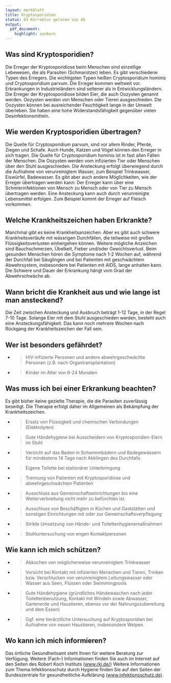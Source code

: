 ```yaml
---
layout: merkblatt
title: Kryptosporidien
status: 03 Korrektur gelesen von AG
output:
  pdf_document:
    highlight: zenburn
---
```

 
## Was sind Kryptosporidien?

Die Erreger der Kryptosporidiose beim Menschen sind einzellige
Lebewesen, die als Parasiten (Schmarotzer) leben. Es gibt verschiedene
Typen des Erregers. Die wichtigsten Typen heißen Cryptosporidium hominis
und Cryptosporidium parvum. Die Erreger kommen weltweit vor.
Erkrankungen in Industrieländern sind seltener als in
Entwicklungsländern. Die Erreger der Kryptosporidiose bilden Eier, die
auch Oozysten genannt werden. Oozysten werden von Menschen oder Tieren
ausgeschieden. Die Oozysten können bei ausreichender Feuchtigkeit lange
in der Umwelt überleben. Sie haben eine hohe Widerstandsfähigkeit
gegenüber vielen Desinfektionsmitteln.

## Wie werden Kryptosporidien übertragen?

Die Quelle für Cryptosporidium parvum, sind vor allem Rinder, Pferde,
Ziegen und Schafe. Auch Hunde, Katzen und Vögel können den Erreger in
sich tragen. Die Quelle für Cryptosporidium hominis ist in fast allen
Fällen der Menschen. Die Oozysten werden vom infizierten Tier oder
Menschen über den Stuhl ausgeschieden. Die Ansteckung erfolgt
überwiegend durch die Aufnahme von verunreinigtem Wasser, zum Beispiel
Trinkwasser, Eiswürfel, Badewasser. Es gibt aber auch andere
Möglichkeiten, wie der Erreger übertragen werden kann: Der Erreger kann
über eine Schmierinfektionen von Mensch zu Mensch oder von Tier zu
Mensch übertragen werden. Eine Ansteckung kann auch durch verunreinigte
Lebensmittel erfolgen. Zum Beispiel kommt der Erreger auf Fleisch
vorkommen.

## Welche Krankheitszeichen haben Erkrankte?

Manchmal gibt es keine Krankheitsanzeichen. Aber es gibt auch schwere
Krankheitsverläufe mit wässrigen Durchfällen, die teilweise mit großen
Flüssigkeitsverlusten einhergehen können. Weitere mögliche Anzeichen
sind Bauchschmerzen, Übelkeit, Fieber und/oder Gewichtsverlust. Beim
gesunden Menschen hören die Symptome nach 1-2 Wochen auf, während der
Durchfall bei Säuglingen und bei Patienten mit geschwächtem
Abwehrsystem, insbesondere bei Patienten mit AIDS, lange anhalten kann.
Die Schwere und Dauer der Erkrankung hängt vom Grad der Abwehrschwäche
ab.

## Wann bricht die Krankheit aus und wie lange ist man ansteckend?

Die Zeit zwischen Ansteckung und Ausbruch beträgt 1-12 Tage, in der
Regel 7-10 Tage. Solange Eier mit dem Stuhl ausgeschieden werden,
besteht auch eine Ansteckungsfähigkeit. Das kann noch mehrere Wochen
nach Rückgang der Krankheitszeichen der Fall sein.

## Wer ist besonders gefährdet?

  - > HIV-infizierte Personen und andere abwehrgeschwächte Personen
    > (z.B. nach Organtransplantation)

  - > Kinder im Alter von 6-24 Monaten

## Was muss ich bei einer Erkrankung beachten?

Es gibt bisher keine gezielte Therapie, die die Parasiten zuverlässig
beseitigt. Die Therapie erfolgt daher im Allgemeinen als Bekämpfung der
Krankheitszeichen.

  - > Ersatz von Flüssigkeit und chemischen Verbindungen (Elektrolyten)

  - > Gute Händehygiene bei Ausscheidern von Kryptosporidien-Eiern im
    > Stuhl

  - > Verzicht auf das Baden in Schwimmbädern und Badegewässern für
    > mindestens 14 Tage nach Abklingen des Durchfalls

  - > Eigene Toilette bei stationärer Unterbringung

  - > Trennung von Patienten mit Kryptosporidiose und abwehrgeschwächten
    > Patienten

  - > Ausschluss aus Gemeinschaftseinrichtungen bis eine
    > Weiterverbreitung nicht mehr zu befürchten ist.

  - > Ausschluss von Beschäftigten in Küchen und Gaststätten und
    > sonstigen Einrichtungen mit oder zur Gemeinschaftsverpflegung

  - > Strikte Umsetzung von Hände- und Toilettenhygienemaßnahmen

  - > Stuhluntersuchung von engen Kontaktpersonen

## Wie kann ich mich schützen?

  - > Abkochen von möglicherweise verunreinigtem Trinkwasser

  - > Vorsicht bei Kontakt mit infizierten Menschen und Tieren, Trinken
    > bzw. Verschlucken von verunreinigtem Leitungswasser oder Wasser
    > aus Seen, Flüssen oder Swimmingpools

  - > Gute Händehygiene (gründliches Händewaschen nach jeder
    > Toilettenbenutzung, Kontakt mit Windeln sowie Abwasser, Gartenerde
    > und Haustieren, ebenso vor der Nahrungszubereitung und dem Essen)

  - > Ggf. eine tierärztliche Untersuchung auf Kryptosporidien bei
    > Aufnahme von neuen Haustieren, insbesondere Welpen.

## Wo kann ich mich informieren?

Das örtliche Gesundheitsamt steht Ihnen für weitere Beratung zur
Verfügung. Weitere (Fach-) Informationen finden Sie auch im Internet
auf den Seiten des Robert Koch Instituts
([<span class="underline">www.rki.de/</span>](http://www.rki.de/))
Weitere Informationen zum Thema Infektionsschutz durch Hygiene finden
Sie auf den Seiten der Bundeszentrale für gesundheitliche Aufklärung
(www.infektionsschutz.de).
